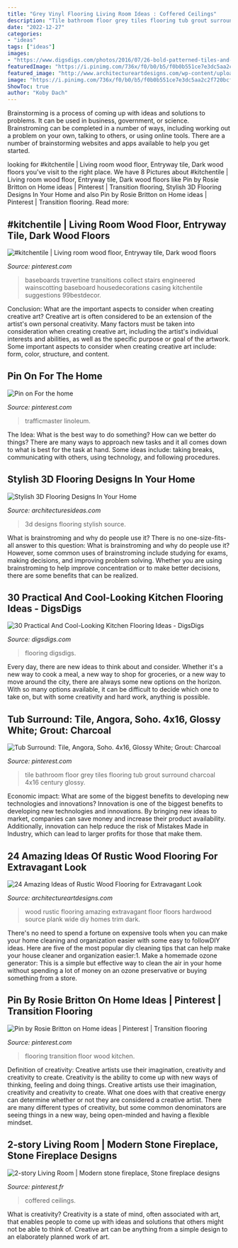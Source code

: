 ```yaml
---
title: "Grey Vinyl Flooring Living Room Ideas : Coffered Ceilings"
description: "Tile bathroom floor grey tiles flooring tub grout surround charcoal 4x16 century glossy"
date: "2022-12-27"
categories:
- "ideas"
tags: ["ideas"]
images:
- "https://www.digsdigs.com/photos/2016/07/26-bold-patterned-tiles-and-wooden-floors.jpg"
featuredImage: "https://i.pinimg.com/736x/f0/b0/b5/f0b0b551ce7e3dc5aa2c2f720bcf8b92.jpg"
featured_image: "http://www.architectureartdesigns.com/wp-content/uploads/2013/09/2316.jpg"
image: "https://i.pinimg.com/736x/f0/b0/b5/f0b0b551ce7e3dc5aa2c2f720bcf8b92.jpg"
ShowToc: true
author: "Koby Dach"
---
```



Brainstorming is a process of coming up with ideas and solutions to problems. It can be used in business, government, or science. Brainstroming can be completed in a number of ways, including working out a problem on your own, talking to others, or using online tools. There are a number of brainstorming websites and apps available to help you get started.

	

		
looking for #kitchentile | Living room wood floor, Entryway tile, Dark wood floors you've visit to the right place. We have 8 Pictures about #kitchentile | Living room wood floor, Entryway tile, Dark wood floors like Pin by Rosie Britton on Home ideas | Pinterest | Transition flooring, Stylish 3D Flooring Designs In Your Home and also Pin by Rosie Britton on Home ideas | Pinterest | Transition flooring. Read more:
		
    
## #kitchentile | Living Room Wood Floor, Entryway Tile, Dark Wood Floors

<img loading=lazy src="https://i.pinimg.com/originals/bb/ba/21/bbba21cdf668b72ec08fd7caa0c08fb1.jpg" onerror="this.onerror=null;this.src='https://tse4.mm.bing.net/th?id=OIP.avcsDrl0YHwKU0Zg6RsDOgHaLI&amp;pid=15.1';" alt="#kitchentile | Living room wood floor, Entryway tile, Dark wood floors">

_Source: pinterest.com_

>baseboards travertine transitions collect stairs engineered wainscotting baseboard housedecorations casing kitchentile suggestions 99bestdecor. 

	

Conclusion: What are the important aspects to consider when creating creative art?
Creative art is often considered to be an extension of the artist's own personal creativity. Many factors must be taken into consideration when creating creative art, including the artist's individual interests and abilities, as well as the specific purpose or goal of the artwork. Some important aspects to consider when creating creative art include: form, color, structure, and content.

    
## Pin On For The Home

<img loading=lazy src="https://i.pinimg.com/736x/f0/b0/b5/f0b0b551ce7e3dc5aa2c2f720bcf8b92.jpg" onerror="this.onerror=null;this.src='https://tse3.mm.bing.net/th?id=OIP.lGEUf3bffeDYtUtHNZBYMAAAAA&amp;pid=15.1';" alt="Pin on For the home">

_Source: pinterest.com_

>trafficmaster linoleum. 

	

The Idea: What is the best way to do something?
How can we better do things? There are many ways to approach new tasks and it all comes down to what is best for the task at hand. Some ideas include: taking breaks, communicating with others, using technology, and following procedures.

    
## Stylish 3D Flooring Designs In Your Home

<img loading=lazy src="http://architecturesideas.com/wp-content/uploads/2017/04/03-18.jpg" onerror="this.onerror=null;this.src='https://tse3.mm.bing.net/th?id=OIP.vK3DW9EdP_edHYVDGRFzngHaHa&amp;pid=15.1';" alt="Stylish 3D Flooring Designs In Your Home">

_Source: architecturesideas.com_

>3d designs flooring stylish source. 

	

What is brainstroming and why do people use it?
There is no one-size-fits-all answer to this question: What is brainstroming and why do people use it? However, some common uses of brainstroming include studying for exams, making decisions, and improving problem solving. Whether you are using brainstroming to help improve concentration or to make better decisions, there are some benefits that can be realized.

    
## 30 Practical And Cool-Looking Kitchen Flooring Ideas - DigsDigs

<img loading=lazy src="https://www.digsdigs.com/photos/2016/07/26-bold-patterned-tiles-and-wooden-floors.jpg" onerror="this.onerror=null;this.src='https://tse1.mm.bing.net/th?id=OIP.07WdNVgEvsA4d4QzayJRIAHaLH&amp;pid=15.1';" alt="30 Practical And Cool-Looking Kitchen Flooring Ideas - DigsDigs">

_Source: digsdigs.com_

>flooring digsdigs. 

	

Every day, there are new ideas to think about and consider. Whether it's a new way to cook a meal, a new way to shop for groceries, or a new way to move around the city, there are always some new options on the horizon. With so many options available, it can be difficult to decide which one to take on, but with some creativity and hard work, anything is possible.

    
## Tub Surround: Tile, Angora, Soho. 4x16, Glossy White; Grout: Charcoal

<img loading=lazy src="https://i.pinimg.com/736x/e8/2f/1b/e82f1b49cef5083262c05218211a008b.jpg" onerror="this.onerror=null;this.src='https://tse1.mm.bing.net/th?id=OIP.ldWm6s6vQwCkDDTjPwPgqgHaLG&amp;pid=15.1';" alt="Tub Surround: Tile, Angora, Soho. 4x16, Glossy White; Grout: Charcoal">

_Source: pinterest.com_

>tile bathroom floor grey tiles flooring tub grout surround charcoal 4x16 century glossy. 

	

Economic impact: What are some of the biggest benefits to developing new technologies and innovations?
Innovation is one of the biggest benefits to developing new technologies and innovations. By bringing new ideas to market, companies can save money and increase their product availability. Additionally, innovation can help reduce the risk of Mistakes Made in Industry, which can lead to larger profits for those that make them.

    
## 24 Amazing Ideas Of Rustic Wood Flooring For Extravagant Look

<img loading=lazy src="http://www.architectureartdesigns.com/wp-content/uploads/2013/09/2316.jpg" onerror="this.onerror=null;this.src='https://tse3.mm.bing.net/th?id=OIP.p9VZ7g8yxasNEFIDdHU1EAAAAA&amp;pid=15.1';" alt="24 Amazing Ideas of Rustic Wood Flooring for Extravagant Look">

_Source: architectureartdesigns.com_

>wood rustic flooring amazing extravagant floor floors hardwood source plank wide diy homes trim dark. 

	

There's no need to spend a fortune on expensive tools when you can make your home cleaning and organization easier with some easy to followDIY ideas. Here are five of the most popular diy cleaning tips that can help make your house cleaner and organization easier:1. Make a homemade ozone generator: This is a simple but effective way to clean the air in your home without spending a lot of money on an ozone preservative or buying something from a store.

    
## Pin By Rosie Britton On Home Ideas | Pinterest | Transition Flooring

<img loading=lazy src="https://i.pinimg.com/736x/2d/99/2e/2d992e9fbf51e598eceb65c23e57866e--kitchen-flooring-flooring-tiles.jpg" onerror="this.onerror=null;this.src='https://tse1.mm.bing.net/th?id=OIP.eiD75gygAGDcfJpOzHp69gHaJ4&amp;pid=15.1';" alt="Pin by Rosie Britton on Home ideas | Pinterest | Transition flooring">

_Source: pinterest.com_

>flooring transition floor wood kitchen. 

	

Definition of creativity: Creative artists use their imagination, creativity and creativity to create.
Creativity is the ability to come up with new ways of thinking, feeling and doing things. Creative artists use their imagination, creativity and creativity to create. What one does with that creative energy can determine whether or not they are considered a creative artist. There are many different types of creativity, but some common denominators are seeing things in a new way, being open-minded and having a flexible mindset.

    
## 2-story Living Room | Modern Stone Fireplace, Stone Fireplace Designs

<img loading=lazy src="https://i.pinimg.com/736x/90/47/49/904749598bce560194b60178d964ca47.jpg" onerror="this.onerror=null;this.src='https://tse2.mm.bing.net/th?id=OIP.oIHf-QyolzihWf_sYnP-bQHaJ3&amp;pid=15.1';" alt="2-story Living Room | Modern stone fireplace, Stone fireplace designs">

_Source: pinterest.fr_

>coffered ceilings. 

	

What is creativity?
Creativity is a state of mind, often associated with art, that enables people to come up with ideas and solutions that others might not be able to think of. Creative art can be anything from a simple design to an elaborately planned work of art.

